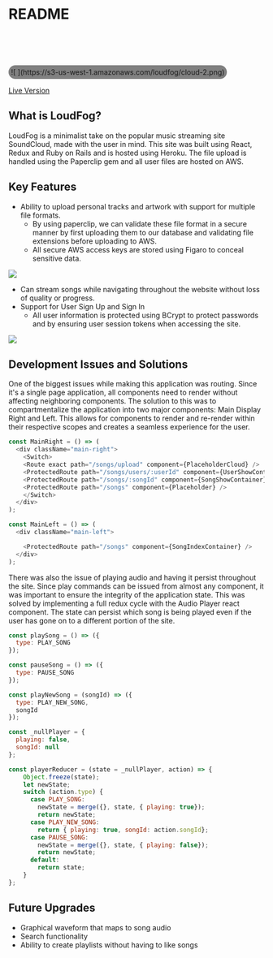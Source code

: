# README

<br><br><br>


<div style="background:grey; display:inline-block; border-radius: 20px; padding: 5px;"> ![ ](https://s3-us-west-1.amazonaws.com/loudfog/cloud-2.png)</div>

[Live Version](https://loudfog.herokuapp.com/#/)

## What is LoudFog?

LoudFog is a minimalist take on the popular music streaming site SoundCloud, made with the user in mind. This site was built using React, Redux and Ruby on Rails and is hosted using Heroku. The file upload is handled using the Paperclip gem and all user files are hosted on AWS.

## Key Features

+ Ability to upload personal tracks and artwork with support for multiple file formats.
  * By using paperclip, we can validate these file format in a secure manner by first uploading them to our database and validating file extensions before uploading to AWS.
  * All secure AWS access keys are stored using Figaro to conceal sensitive data.

![ ](https://media.giphy.com/media/xUOxfnmWoB3opPo3pm/giphy.gif)

+ Can stream songs while navigating throughout the website without loss of quality or progress.
+ Support for User Sign Up and Sign In
  * All user information is protected using BCrypt to protect passwords and by ensuring user session tokens when accessing the site.

![ ](https://media.giphy.com/media/xUOxf1XU8pRIMmfIEU/giphy.gif)

## Development Issues and Solutions

One of the biggest issues while making this application was routing. Since it's a single page application, all components need to render without affecting neighboring components. The solution to this was to compartmentalize the application into two major components: Main Display Right and Left. This allows for components to render and re-render within their respective scopes and creates a seamless experience for the user.

```javascript
const MainRight = () => (
  <div className="main-right">
    <Switch>
    <Route exact path="/songs/upload" component={PlaceholderCloud} />
    <ProtectedRoute path="/songs/users/:userId" component={UserShowContainer} />
    <ProtectedRoute path="/songs/:songId" component={SongShowContainer} />
    <ProtectedRoute path="/songs" component={Placeholder} />
    </Switch>
  </div>
);

const MainLeft = () => (
  <div className="main-left">

    <ProtectedRoute path="/songs" component={SongIndexContainer} />
  </div>
);
```

There was also the issue of playing audio and having it persist throughout the site. Since play commands can be issued from almost any component, it was important to ensure the integrity of the application state. This was solved by implementing a full redux cycle with the Audio Player react component. The state can persist which song is being played even if the user has gone on to a different portion of the site.

```javascript
const playSong = () => ({
  type: PLAY_SONG
});

const pauseSong = () => ({
  type: PAUSE_SONG
});

const playNewSong = (songId) => ({
  type: PLAY_NEW_SONG,
  songId
});

const _nullPlayer = {
  playing: false,
  songId: null
};

const playerReducer = (state = _nullPlayer, action) => {
    Object.freeze(state);
    let newState;
    switch (action.type) {
      case PLAY_SONG:
        newState = merge({}, state, { playing: true});
        return newState;
      case PLAY_NEW_SONG:
        return { playing: true, songId: action.songId};
      case PAUSE_SONG:
        newState = merge({}, state, { playing: false});
        return newState;
      default:
        return state;
    }
};

```
## Future Upgrades

+ Graphical waveform that maps to song audio
+ Search functionality
+ Ability to create playlists without having to like songs

